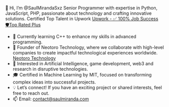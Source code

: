 👋 Hi, I’m @SaulMirandaSxz
Senior Programmer with expertise in Python, JavaScript, PHP, passionate about technology and crafting innovative solutions.
Certified Top Talent in Upwork
<a href="https://www.upwork.com/freelancers/sauldanielmiranda"> 
Upwork - ✅ 100% Job Success <br> 🛡️Top Rated Plus </a>

- 🌱 Currently learning C++ to enhance my skills in advanced programming.
- 🚀 Founder of Neotoro Technology, where we collaborate with high-level companies to create impactful technological experiences worldwide. 
<a href="https://www.neotorotech.com/"> Neotoro Technology </a>
- 🤖 Interested in Artificial Intelligence, game development, web3 and research in disruptive technologies.
- 🎓 Certified in Machine Learning by MIT, focused on transforming complex ideas into successful projects.
- 💡 Let’s connect! If you have an exciting project or shared interests, feel free to reach out.
- 📫 Email: contact@saulmiranda.com


<!---
SaulMirandaSxz/SaulMirandaSxz is a ✨ special ✨ repository because its `README.md` (this file) appears on your GitHub profile.
You can click the Preview link to take a look at your changes.
--->
